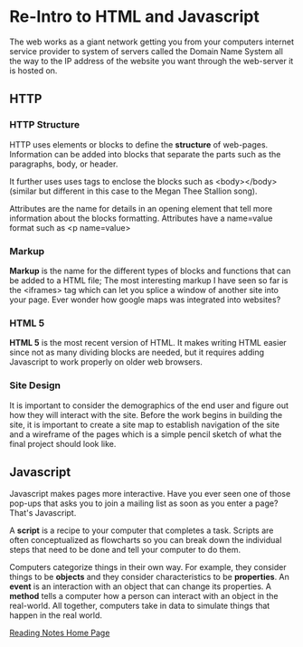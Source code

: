 # Re-Intro to HTML and Javascript

The web works as a giant network getting you from your computers internet service provider to system of servers called the Domain Name System all the way to the IP address of the website you want through the web-server it is hosted on.

## HTTP
### HTTP Structure
HTTP uses elements or blocks to define the **structure** of web-pages. Information can be added into blocks that separate the parts such as the paragraphs, body, or header. 

It further uses uses tags to enclose the blocks such as \<body>\</body> (similar but different in this case to the Megan Thee Stallion song).

Attributes are the name for details in an opening element that tell more information about the blocks formatting. Attributes have a name=value format such as \<p name=value>

### Markup
**Markup** is the name for the different types of blocks and functions that can be added to a HTML file; The most interesting markup I have seen so far is the \<iframes> tag which can let you splice a window of another site into your page. Ever wonder how google maps was integrated into websites?

### HTML 5
**HTML 5** is the most recent version of HTML. It makes writing HTML easier since not as many dividing blocks are needed, but it requires adding Javascript to work properly on older web browsers. 

### Site Design
It is important to consider the demographics of the end user and figure out how they will interact with the site. Before the work begins in building the site, it is important to create a site map to establish navigation of the site and a wireframe of the pages which is a simple pencil sketch of what the final project should look like. 

## Javascript
Javascript makes pages more interactive. Have you ever seen one of those pop-ups that asks you to join a mailing list as soon as you enter a page? That's Javascript.

A **script** is a recipe to your computer that completes a task. Scripts are often conceptualized as flowcharts so you can break down the individual steps that need to be done and tell your computer to do them. 

Computers categorize things in their own way. For example, they consider things to be **objects** and they consider characteristics to be **properties**. An **event** is an interaction with an object that can change its properties. A **method** tells a computer how a person can interact with an object in the real-world. All together, computers take in data to simulate things that happen in the real world. 

[Reading Notes Home Page](README.md)